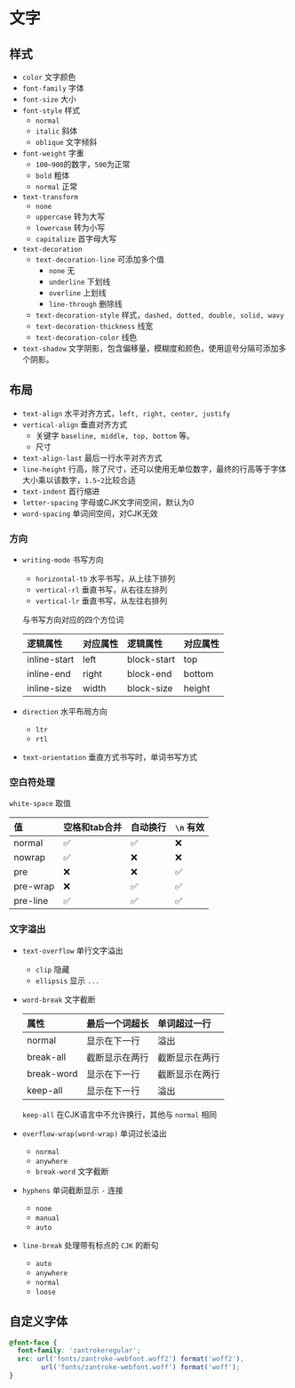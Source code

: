 # 文字

## 样式

* `color` 文字颜色
* `font-family` 字体
* `font-size` 大小
* `font-style` 样式
  * `normal`
  * `italic` 斜体
  * `oblique` 文字倾斜
* `font-weight` 字重
  * `100~900`的数字，`500`为正常
  * `bold` 粗体
  * `normal` 正常
* `text-transform`
  * `none`
  * `uppercase` 转为大写
  * `lowercase` 转为小写
  * `capitalize` 首字母大写
* `text-decoration`
  * `text-decoration-line` 可添加多个值
    * `none` 无
    * `underline` 下划线
    * `overline` 上划线
    * `line-through` 删除线
  * `text-decoration-style` 样式，`dashed, dotted, double, solid, wavy`
  * `text-decoration-thickness` 线宽
  * `text-decoration-color` 线色
* `text-shadow` 文字阴影，包含偏移量，模糊度和颜色，使用逗号分隔可添加多个阴影。

## 布局

* `text-align` 水平对齐方式，`left, right, center, justify`
* `vertical-align` 垂直对齐方式
  * 关键字 `baseline, middle, top, bottom` 等。
  * 尺寸
* `text-align-last` 最后一行水平对齐方式
* `line-height` 行高，除了尺寸，还可以使用无单位数字，最终的行高等于字体大小乘以该数字，`1.5~2`比较合适
* `text-indent` 首行缩进
* `letter-spacing` 字母或CJK文字间空间，默认为0
* `word-spacing` 单词间空间，对CJK无效

### 方向

* `writing-mode` 书写方向
  * `horizontal-tb` 水平书写，从上往下排列
  * `vertical-rl` 垂直书写，从右往左排列
  * `vertical-lr` 垂直书写，从左往右排列

  与书写方向对应的四个方位词

  | 逻辑属性 | 对应属性 | 逻辑属性 | 对应属性 |
  | :-- | :-- | :-- | :-- |
  | inline-start | left | block-start | top |
  | inline-end | right | block-end | bottom |
  | inline-size | width | block-size | height |

* `direction` 水平布局方向
  * `ltr`
  * `rtl`
* `text-orientation` 垂直方式书写时，单词书写方式

### 空白符处理

`white-space` 取值

| 值 | 空格和tab合并 | 自动换行 | `\n` 有效 |
| :-- | :-- | :-- | :-- |
| normal | ✅ | ✅ | ❌ |
| nowrap | ✅ | ❌ | ❌ |
| pre | ❌ | ❌ | ✅ |
| pre-wrap | ❌ | ✅ | ✅ |
| pre-line | ✅ | ✅ | ✅ |

### 文字溢出

* `text-overflow` 单行文字溢出
  * `clip` 隐藏
  * `ellipsis` 显示 `...`
* `word-break` 文字截断
  
  | 属性 | 最后一个词超长 | 单词超过一行 |
  | :-- | :-- | :-- |
  | normal | 显示在下一行 | 溢出 |
  | break-all | 截断显示在两行 | 截断显示在两行 |
  | break-word | 显示在下一行 | 截断显示在两行 |
  | keep-all | 显示在下一行 | 溢出 |

  `keep-all` 在CJK语言中不允许换行，其他与 `normal` 相同

* `overflow-wrap(word-wrap)` 单词过长溢出
  * `normal`
  * `anywhere`
  * `break-word` 文字截断
* `hyphens` 单词截断显示 `-` 连接
  * `none`
  * `manual`
  * `auto`
* `line-break` 处理带有标点的 `CJK` 的断句
  * `auto`
  * `anywhere`
  * `normal`
  * `loose`

## 自定义字体

```css
@font-face {
  font-family: 'zantrokeregular';
  src: url('fonts/zantroke-webfont.woff2') format('woff2'),
        url('fonts/zantroke-webfont.woff') format('woff');
}
```
